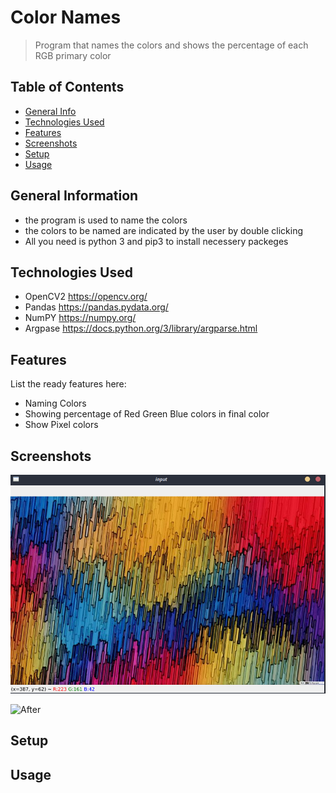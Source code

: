 # Color Names
> Program that names the colors and shows the percentage of each RGB primary color 

## Table of Contents
* [General Info](#general-information)
* [Technologies Used](#technologies-used)
* [Features](#features)
* [Screenshots](#screenshots)
* [Setup](#setup)
* [Usage](#usage)
<!-- * [License](#license) -->


## General Information
- the program is used to name the colors
- the colors to be named are indicated by the user by double clicking
- All you need is python 3 and pip3 to install necessery packeges


## Technologies Used
- OpenCV2 https://opencv.org/
- Pandas https://pandas.pydata.org/
- NumPY https://numpy.org/
- Argpase https://docs.python.org/3/library/argparse.html


## Features
List the ready features here:
- Naming Colors
- Showing percentage of Red Green Blue colors in final color
- Show Pixel colors


## Screenshots
![Main window](./img/s1.png)

![After](./img/s2.png)



## Setup



## Usage







